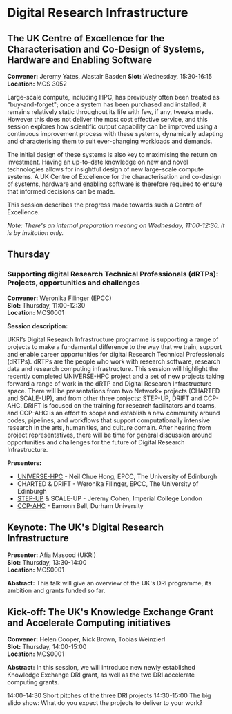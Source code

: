 # Digital Research Infrastructure

## The UK Centre of Excellence for the Characterisation and Co-Design of Systems, Hardware and Enabling Software


**Convener:** Jeremy Yates, Alastair Basden
**Slot:** Wednesday, 15:30-16:15\
**Location:** MCS 3052

Large-scale compute, including HPC, has previously often been treated as "buy-and-forget"; once a system has been purchased and installed, it remains relatively static throughout its life with few, if any, tweaks made.  However this does not deliver the most cost effective service, and this session explores how scientific output capability can be improved using a continuous improvement process with these systems, dynamically adapting and characterising them to suit ever-changing workloads and demands.

The initial design of these systems is also key to maximising the return on investment.  Having an up-to-date knowledge on new and novel technologies allows for insightful design of new large-scale compute systems.  A UK Centre of Excellence for the characterisation and co-design of systems, hardware and enabling software is therefore required to ensure that informed decisions can be made.

This session describes the progress made towards such a Centre of Excellence.


*Note: There's an internal preparation meeting on Wednesday, 11:00-12:30. It is by invitation only.*


## Thursday

### Supporting digital Research Technical Professionals (dRTPs): Projects, opportunities and challenges

**Convener:** Weronika Filinger (EPCC)\
**Slot:** Thursday, 11:00-12:30\
**Location:** MCS0001

**Session description:**

UKRI’s Digital Research Infrastructure programme is supporting a range of projects to make a fundamental difference to the way that we train, support and enable career opportunities for digital Research Technical Professionals (dRTPs). dRTPs are the people who work with research software, research data and research computing infrastructure. This session will highlight the recently completed UNIVERSE-HPC project and a set of new projects taking forward a range of work in the dRTP and Digital Research Infrastructure space. There will be presentations from two Network+ projects (CHARTED and SCALE-UP), and from other three projects: STEP-UP, DRIFT and CCP-AHC. DRIFT is focused on the training for research facilitators and teams, and CCP-AHC is an effort to scope and establish a new community around codes, pipelines, and workflows that support computationally intensive research in the arts, humanities, and culture domain. After hearing from project representatives, there will be time for general discussion around opportunities and challenges for the future of Digital Research Infrastructure.

**Presenters:**

- <a href="https://www.universe-hpc.ac.uk/">UNIVERSE-HPC</a> - Neil Chue Hong, EPCC, The University of Edinburgh
- CHARTED & DRIFT - Weronika Filinger, EPCC, The University of Edinburgh
- <a href="https://step-up.ac.uk/">STEP-UP</a> & SCALE-UP - Jeremy Cohen, Imperial College London
- <a href="https://www.ccpahc.ac.uk/">CCP-AHC</a> - Eamonn Bell, Durham University


## Keynote: The UK's Digital Research Infrastructure

**Presenter:** Afia Masood (UKRI)\
**Slot:** Thursday, 13:30-14:00\
**Location:** MCS0001

**Abstract:** This talk will give an overview of the UK's DRI programme, its ambition and grants funded so far.

## Kick-off: The UK's Knowledge Exchange Grant and Accelerate Computing initiatives

**Convener:** Helen Cooper, Nick Brown, Tobias Weinzierl\
**Slot:** Thursday, 14:00-15:00\
**Location:** MCS0001

**Abstract:** In this session, we will introduce new newly established Knowledge Exchange DRI grant, as well as the two DRI accelerate computing grants.

14:00-14:30 Short pitches of the three DRI projects
14:30-15:00 The big slido show: What do you expect the projects to deliver to your work?

